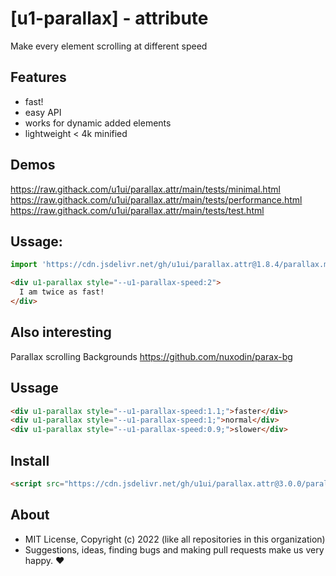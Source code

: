 # [u1-parallax] - attribute
Make every element scrolling at different speed

## Features

- fast!
- easy API
- works for dynamic added elements
- lightweight < 4k minified

## Demos

https://raw.githack.com/u1ui/parallax.attr/main/tests/minimal.html  
https://raw.githack.com/u1ui/parallax.attr/main/tests/performance.html  
https://raw.githack.com/u1ui/parallax.attr/main/tests/test.html  

## Ussage:

```js
import 'https://cdn.jsdelivr.net/gh/u1ui/parallax.attr@1.8.4/parallax.min.js';
```

```html
<div u1-parallax style="--u1-parallax-speed:2">
  I am twice as fast!
</div>
```

## Also interesting

Parallax scrolling Backgrounds
https://github.com/nuxodin/parax-bg

## Ussage

```html
<div u1-parallax style="--u1-parallax-speed:1.1;">faster</div>
<div u1-parallax style="--u1-parallax-speed:1;">normal</div>
<div u1-parallax style="--u1-parallax-speed:0.9;">slower</div>
```

## Install

```html
<script src="https://cdn.jsdelivr.net/gh/u1ui/parallax.attr@3.0.0/parallax.min.js" type=module>
```

## About

- MIT License, Copyright (c) 2022 <u1> (like all repositories in this organization) <br>
- Suggestions, ideas, finding bugs and making pull requests make us very happy. ♥

